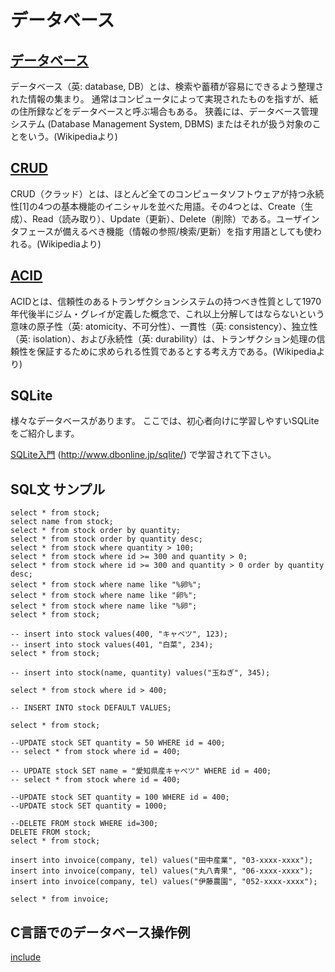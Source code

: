 # データベース

## [データベース](https://ja.wikipedia.org/wiki/データベース)
データベース（英: database, DB）とは、検索や蓄積が容易にできるよう整理された情報の集まり。 通常はコンピュータによって実現されたものを指すが、紙の住所録などをデータベースと呼ぶ場合もある。 狭義には、データベース管理システム (Database Management System, DBMS) またはそれが扱う対象のことをいう。(Wikipediaより)

## [CRUD](https://ja.wikipedia.org/wiki/CRUD)
CRUD（クラッド）とは、ほとんど全てのコンピュータソフトウェアが持つ永続性[1]の4つの基本機能のイニシャルを並べた用語。その4つとは、Create（生成）、Read（読み取り）、Update（更新）、Delete（削除）である。ユーザインタフェースが備えるべき機能（情報の参照/検索/更新）を指す用語としても使われる。(Wikipediaより)

## [ACID](https://ja.wikipedia.org/wiki/ACID_(コンピュータ科学))
ACIDとは、信頼性のあるトランザクションシステムの持つべき性質として1970年代後半にジム・グレイが定義した概念で、これ以上分解してはならないという意味の原子性（英: atomicity、不可分性）、一貫性（英: consistency）、独立性（英: isolation）、および永続性（英: durability）は、トランザクション処理の信頼性を保証するために求められる性質であるとする考え方である。(Wikipediaより)

## SQLite
様々なデータベースがあります。
ここでは、初心者向けに学習しやすいSQLiteをご紹介します。

[SQLite入門](http://www.dbonline.jp/sqlite/)   (http://www.dbonline.jp/sqlite/) で学習されて下さい。

## SQL文 サンプル

```
select * from stock;
select name from stock;
select * from stock order by quantity;
select * from stock order by quantity desc;
select * from stock where quantity > 100;
select * from stock where id >= 300 and quantity > 0;
select * from stock where id >= 300 and quantity > 0 order by quantity desc;
select * from stock where name like "%卵%";
select * from stock where name like "卵%";
select * from stock where name like "%卵";
select * from stock;

-- insert into stock values(400, "キャベツ", 123);
-- insert into stock values(401, "白菜", 234);
select * from stock;

-- insert into stock(name, quantity) values("玉ねぎ", 345);

select * from stock where id > 400;

-- INSERT INTO stock DEFAULT VALUES;

select * from stock;

--UPDATE stock SET quantity = 50 WHERE id = 400;
-- select * from stock where id = 400;

-- UPDATE stock SET name = "愛知県産キャベツ" WHERE id = 400;
-- select * from stock where id = 400;

--UPDATE stock SET quantity = 100 WHERE id = 400;
--UPDATE stock SET quantity = 1000;

--DELETE FROM stock WHERE id=300;
DELETE FROM stock;
select * from stock;

insert into invoice(company, tel) values("田中産業", "03-xxxx-xxxx");
insert into invoice(company, tel) values("丸八青果", "06-xxxx-xxxx");
insert into invoice(company, tel) values("伊藤農園", "052-xxxx-xxxx");

select * from invoice;

```

## C言語でのデータベース操作例

[include](lecture_extra/sqlite3_sample.c)
